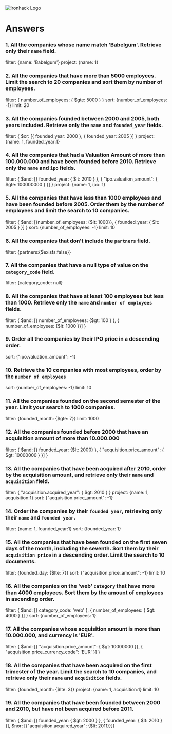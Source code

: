 ![Ironhack Logo](https://i.imgur.com/1QgrNNw.png)

# Answers

### 1. All the companies whose name match 'Babelgum'. Retrieve only their `name` field.

filter: {name: 'Babelgum'}
project: {name: 1}

### 2. All the companies that have more than 5000 employees. Limit the search to 20 companies and sort them by **number of employees**.

filter: { number_of_employees: { $gte: 5000 }  }
sort: {number_of_employees: -1}
limit: 20

### 3. All the companies founded between 2000 and 2005, both years included. Retrieve only the `name` and `founded_year` fields.

filter: { $or: [{ founded_year:  2000 }, { founded_year:  2005  }] }
project: {name: 1, founded_year:1}

### 4. All the companies that had a Valuation Amount of more than 100.000.000 and have been founded before 2010. Retrieve only the `name` and `ipo` fields.

filter: { $and: [{ founded_year: { $lt: 2010 } }, { "ipo.valuation_amount": { $gte: 100000000 } }] }
project: {name: 1, ipo: 1}

### 5. All the companies that have less than 1000 employees and have been founded before 2005. Order them by the number of employees and limit the search to 10 companies.

filter: { $and: [{number_of_employees: {$lt: 1000}}, { founded_year: { $lt: 2005 } }] }
sort: {number_of_employees: -1}
limit: 10

### 6. All the companies that don't include the `partners` field.

filter: {partners:{$exists:false}}

### 7. All the companies that have a null type of value on the `category_code` field.

filter: {category_code: null}

### 8. All the companies that have at least 100 employees but less than 1000. Retrieve only the `name` and `number of employees` fields.

filter: { $and: [{ number_of_employees: {$gt: 100 } }, { number_of_employees: {$lt: 1000 }}] }

### 9. Order all the companies by their IPO price in a descending order.

sort: {"ipo.valuation_amount": -1}

### 10. Retrieve the 10 companies with most employees, order by the `number of employees`

sort: {number_of_employees: -1}
limit: 10

### 11. All the companies founded on the second semester of the year. Limit your search to 1000 companies.

filter: {founded_month: {$gte: 7}}
limit: 1000

### 12. All the companies founded before 2000 that have an acquisition amount of more than 10.000.000

filter: { $and: [{ founded_year: {$lt: 2000} }, { "acquisition.price_amount": { $gt: 10000000 } }] }

### 13. All the companies that have been acquired after 2010, order by the acquisition amount, and retrieve only their `name` and `acquisition` field.

filter: { "acquisition.acquired_year": { $gt: 2010 } }
project: {name: 1, acquisition:1}
sort: {"acquisition.price_amount": -1}

### 14. Order the companies by their `founded year`, retrieving only their `name` and `founded year`.

filter: {name: 1, founded_year:1}
sort: {founded_year: 1}

### 15. All the companies that have been founded on the first seven days of the month, including the seventh. Sort them by their `acquisition price` in a descending order. Limit the search to 10 documents.

filter: {founded_day: {$lte: 7}}
sort: {"acquisition.price_amount": -1}
limit: 10

### 16. All the companies on the 'web' `category` that have more than 4000 employees. Sort them by the amount of employees in ascending order.

filter: { $and: [{ category_code: 'web' }, { number_of_employees: { $gt: 4000 } }] }
sort: {number_of_employees: 1}

### 17. All the companies whose acquisition amount is more than 10.000.000, and currency is 'EUR'.

filter: { $and: [{ "acquisition.price_amount": { $gt: 10000000 }}, { "acquisition.price_currency_code":  'EUR' }] }

### 18. All the companies that have been acquired on the first trimester of the year. Limit the search to 10 companies, and retrieve only their `name` and `acquisition` fields.

filter: {founded_month: {$lte: 3}}
project: {name: 1, acquisition:1}
limit: 10

### 19. All the companies that have been founded between 2000 and 2010, but have not been acquired before 2011.

filter: { $and: [{ founded_year: { $gt: 2000 } }, { founded_year: { $lt: 2010 } }], $nor: [{"acquisition.acquired_year": {$lt: 2011}}]} 
